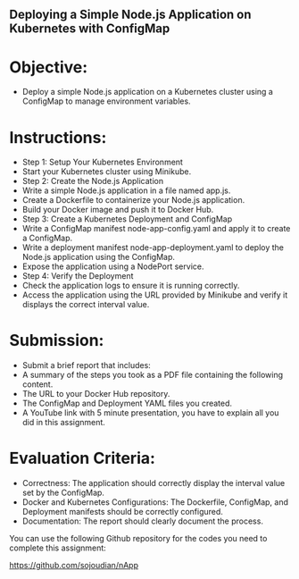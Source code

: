 ## Deploying a Simple Node.js Application on Kubernetes with ConfigMap

# Objective:
- Deploy a simple Node.js application on a Kubernetes cluster using a ConfigMap to manage environment variables.

# Instructions:
- Step 1: Setup Your Kubernetes Environment
- Start your Kubernetes cluster using Minikube.
- Step 2: Create the Node.js Application
- Write a simple Node.js application in a file named app.js.
- Create a Dockerfile to containerize your Node.js application.
- Build your Docker image and push it to Docker Hub.
- Step 3: Create a Kubernetes Deployment and ConfigMap
- Write a ConfigMap manifest node-app-config.yaml and apply it to create a ConfigMap.
- Write a deployment manifest node-app-deployment.yaml to deploy the Node.js application using the ConfigMap.
- Expose the application using a NodePort service.
- Step 4: Verify the Deployment
- Check the application logs to ensure it is running correctly.
- Access the application using the URL provided by Minikube and verify it displays the correct interval value.

# Submission:
- Submit a brief report that includes:
- A summary of the steps you took as a PDF file containing the following content.
- The URL to your Docker Hub repository.
- The ConfigMap and Deployment YAML files you created.
- A YouTube link with 5 minute presentation, you have to explain all you did in this assignment.

# Evaluation Criteria:
- Correctness: The application should correctly display the interval value set by the ConfigMap.
- Docker and Kubernetes Configurations: The Dockerfile, ConfigMap, and Deployment manifests should be correctly configured.
- Documentation: The report should clearly document the process.


You can use the following Github repository for the codes you need to complete this assignment:

https://github.com/sojoudian/nApp